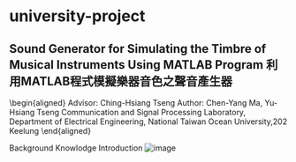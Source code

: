 # university-project

## Sound Generator for Simulating the Timbre of Musical Instruments Using MATLAB Program 利用MATLAB程式模擬樂器音色之聲音產生器
\begin{aligned}
  Advisor: Ching-Hsiang Tseng
  Author: Chen-Yang Ma, Yu-Hsiang Tseng
  Communication and Signal Processing Laboratory, Department of Electrical Engineering, National Taiwan Ocean University,202 Keelung
\end{aligned}

Background Knowlodge Introduction
![image](https://github.com/Enohpgogo/university-project/blob/main/IMG/image003.jpg)
